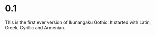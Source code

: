 # 0.1 #
This is the first ever version of Ikunangaku Gothic. It started with Latin, Greek, Cyrillic and Armenian.
